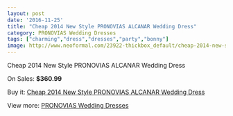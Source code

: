 ```yaml
---
layout: post
date: '2016-11-25'
title: "Cheap 2014 New Style PRONOVIAS ALCANAR Wedding Dress"
category: PRONOVIAS Wedding Dresses
tags: ["charming","dress","dresses","party","bonny"]
image: http://www.neoformal.com/23922-thickbox_default/cheap-2014-new-style-pronovias-alcanar-wedding-dress.jpg
---
```

Cheap 2014 New Style PRONOVIAS ALCANAR Wedding Dress

On Sales: **$360.99**
<a href="https://www.neoformal.com/en/pronovias-wedding-dresses-2014/8075-cheap-2014-new-style-pronovias-alcanar-wedding-dress.html"><amp-img layout="responsive" width="600" height="600" src="//www.neoformal.com/23922-thickbox_default/cheap-2014-new-style-pronovias-alcanar-wedding-dress.jpg" alt="Cheap 2014 New Style PRONOVIAS ALCANAR Wedding Dress 0" /></a>
<a href="https://www.neoformal.com/en/pronovias-wedding-dresses-2014/8075-cheap-2014-new-style-pronovias-alcanar-wedding-dress.html"><amp-img layout="responsive" width="600" height="600" src="//www.neoformal.com/23923-thickbox_default/cheap-2014-new-style-pronovias-alcanar-wedding-dress.jpg" alt="Cheap 2014 New Style PRONOVIAS ALCANAR Wedding Dress 1" /></a>

Buy it: [Cheap 2014 New Style PRONOVIAS ALCANAR Wedding Dress](https://www.neoformal.com/en/pronovias-wedding-dresses-2014/8075-cheap-2014-new-style-pronovias-alcanar-wedding-dress.html "Cheap 2014 New Style PRONOVIAS ALCANAR Wedding Dress")

View more: [PRONOVIAS Wedding Dresses](https://www.neoformal.com/en/129-pronovias-wedding-dresses-2014 "PRONOVIAS Wedding Dresses")